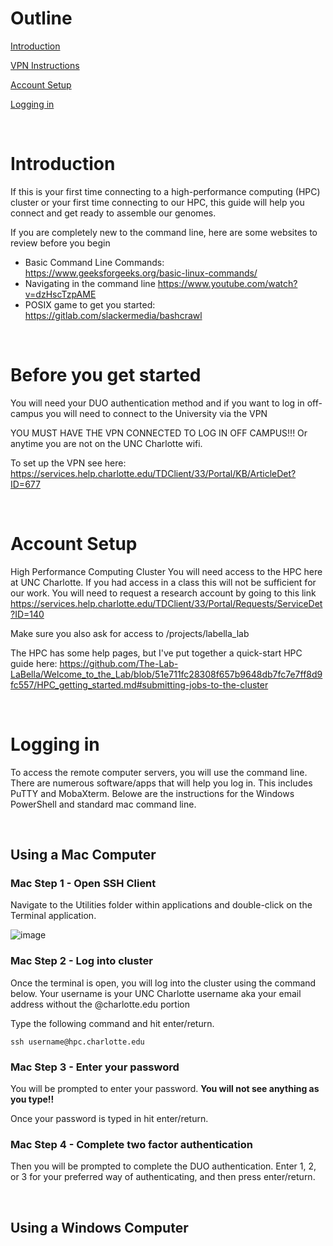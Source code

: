 # Outline

[Introduction](#introduction)

[VPN Instructions](#before-you-get-started)

[Account Setup](#account-setup)

[Logging in](#logging-in)

&nbsp;
&nbsp;

# Introduction

If this is your first time connecting to a high-performance computing (HPC) cluster or your first time connecting to our HPC, this guide will help you connect and get ready to assemble our genomes. 

If you are completely new to the command line, here are some websites to review before you begin 

- Basic Command Line Commands: https://www.geeksforgeeks.org/basic-linux-commands/
- Navigating in the command line https://www.youtube.com/watch?v=dzHscTzpAME 
- POSIX game to get you started: https://gitlab.com/slackermedia/bashcrawl

&nbsp;

# Before you get started
You will need your DUO authentication method and if you want to log in off-campus you will need to connect to the University via the VPN

YOU MUST HAVE THE VPN CONNECTED TO LOG IN OFF CAMPUS!!! Or anytime you are not on the UNC Charlotte wifi.

To set up the VPN see here: https://services.help.charlotte.edu/TDClient/33/Portal/KB/ArticleDet?ID=677

&nbsp;

# Account Setup

High Performance Computing Cluster
You will need access to the HPC here at UNC Charlotte. If you had access in a class this will not be sufficient for our work. You will need to request a research account by going to this link https://services.help.charlotte.edu/TDClient/33/Portal/Requests/ServiceDet?ID=140

Make sure you also ask for access to /projects/labella_lab

The HPC has some help pages, but I've put together a quick-start HPC guide here: https://github.com/The-Lab-LaBella/Welcome_to_the_Lab/blob/51e711fc28308f657b9648db7fc7e7ff8d9fc557/HPC_getting_started.md#submitting-jobs-to-the-cluster
 
&nbsp;

# Logging in

To access the remote computer servers, you will use the command line. There are numerous software/apps that will help you log in. This includes PuTTY and MobaXterm. Belowe are the instructions for the Windows PowerShell and standard mac command line. 

&nbsp;

## Using a Mac Computer

### Mac Step 1 - Open SSH Client

Navigate to the Utilities folder within applications and double-click on the Terminal application.

![image](https://github.com/user-attachments/assets/6b6ee9f0-b7dd-4fb7-98b2-79e5614892c4)

### Mac Step 2 - Log into cluster

Once the terminal is open, you will log into the cluster using the command below. Your username is your UNC Charlotte username aka your email address without the @charlotte.edu portion 

Type the following command and hit enter/return.

`ssh username@hpc.charlotte.edu`

### Mac Step 3 - Enter your password

You will be prompted to enter your password. **You will not see anything as you type!!** 

Once your password is typed in hit enter/return.

### Mac Step 4 - Complete two factor authentication

Then you will be prompted to complete the DUO authentication. Enter 1, 2, or 3 for your preferred way of authenticating, and then press enter/return.

&nbsp;

## Using a Windows Computer

### 



